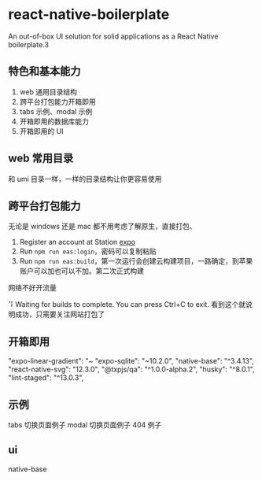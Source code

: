 # react-native-boilerplate

An out-of-box UI solution for solid applications as a React Native boilerplate.3

## 特色和基本能力

1. web 通用目录结构
2. 跨平台打包能力开箱即用
3. tabs 示例、modal 示例
4. 开箱即用的数据库能力
5. 开箱即用的 UI

## web 常用目录

和 umi 目录一样，一样的目录结构让你更容易使用

## 跨平台打包能力

无论是 windows 还是 mac 都不用考虑了解原生，直接打包、

1. Register an account at Station [expo](https://expo.dev/)
2. Run `npm run eas:login`，密码可以复制粘贴
3. Run `npm run eas:build`，第一次运行会创建云构建项目，一路确定，到苹果账户可以加也可以不加。第二次正式构建

网络不好开流量

⠹ Waiting for builds to complete. You can press Ctrl+C to exit.
看到这个就说明成功，只需要关注网站打包了

## 开箱即用

"expo-linear-gradient": "~
"expo-sqlite": "~10.2.0",
"native-base": "^3.4.13",
"react-native-svg": "12.3.0",
"@txpjs/qa": "^1.0.0-alpha.2",
"husky": "^8.0.1",
"lint-staged": "^13.0.3",

## 示例

tabs 切换页面例子
modal 切换页面例子
404 例子

## ui

native-base
